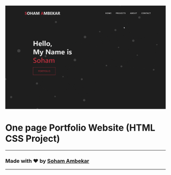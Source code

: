 ![Watch Now](./img/Design.png)
# One page Portfolio Website (HTML CSS Project)


---

### Made with ❤️ by [Soham Ambekar](https://www.linkedin.com/in/sohamambekar/)

---

  


